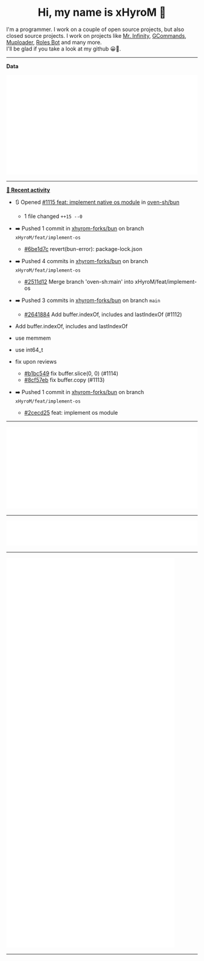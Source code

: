 <p align="center">
    <!-- <img src="https://avatars.githubusercontent.com/u/56601352" width="192" alt="hyro's pfp" /> -->
    <h1 align="center">Hi, my name is xHyroM 👋</h1>
</p>

I'm a programmer. I work on a couple of open source projects, but also closed source projects. I work on projects like [Mr. Infinity](https://discord.com/oauth2/authorize?client_id=720321585625694239&scope=bot%20applications.commands&permissions=8&redirect_uri=https://blobs.gq/imanager&prompt=consent&response_type=code), [GCommands](https://github.com/Garlic-Team/GCommands), [Muploader](https://github.com/xHyroM/Muploader), [Roles Bot](https://github.com/xHyroM/roles-bot) and many more.  
I'll be glad if you take a look at my github 😀👀.

___
**Data**

<img src="https://github.com/xHyroM/xHyroM/blob/master/.cache/base.svg">

___

**[📰 Recent activity](https://github.com/xHyroM)**
* 🔃 Opened [#1115 feat: implement native os module](https://github.com/oven-sh/bun/pull/1115) in [oven-sh/bun](https://github.com/oven-sh/bun)
  * 1 file changed `++15 --0`
* ➡️ Pushed 1 commit in [xhyrom-forks/bun](https://github.com/xhyrom-forks/bun) on branch `xHyroM/feat/implement-os`
  * [#6be1d7c](https://github.com/xhyrom-forks/bun/commit/6be1d7c) revert(bun-error): package-lock.json
* ➡️ Pushed 4 commits in [xhyrom-forks/bun](https://github.com/xhyrom-forks/bun) on branch `xHyroM/feat/implement-os`
  * [#2511d12](https://github.com/xhyrom-forks/bun/commit/2511d12) Merge branch &#39;oven-sh:main&#39; into xHyroM/feat/implement-os
* ➡️ Pushed 3 commits in [xhyrom-forks/bun](https://github.com/xhyrom-forks/bun) on branch `main`
  * [#2641884](https://github.com/xhyrom-forks/bun/commit/2641884) Add buffer.indexOf, includes and lastIndexOf (#1112)

* Add buffer.indexOf, includes and lastIndexOf

* use memmem

* use int64_t

* fix upon reviews
  * [#b1bc549](https://github.com/xhyrom-forks/bun/commit/b1bc549) fix buffer.slice(0, 0) (#1114)
  * [#8cf57eb](https://github.com/xhyrom-forks/bun/commit/8cf57eb) fix buffer.copy (#1113)
* ➡️ Pushed 1 commit in [xhyrom-forks/bun](https://github.com/xhyrom-forks/bun) on branch `xHyroM/feat/implement-os`
  * [#2cecd25](https://github.com/xhyrom-forks/bun/commit/2cecd25) feat: implement os module


___

<img src="https://github.com/xHyroM/xHyroM/blob/master/.cache/isocalendar.svg">

___

<img src="https://github.com/xHyroM/xHyroM/blob/master/.cache/languages.svg">

___

<img src="https://github.com/xHyroM/xHyroM/blob/master/.cache/achievements.svg">

___
